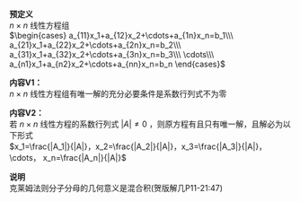 **预定义**  
$n\times n$ 线性方程组  
$\begin{cases}  
a_{11}x_1+a_{12}x_2+\cdots+a_{1n}x_n=b_1\\\  
a_{21}x_1+a_{22}x_2+\cdots+a_{2n}x_n=b_2\\\  
a_{31}x_1+a_{32}x_2+\cdots+a_{3n}x_n=b_3\\\  
\cdots\\\  
a_{n1}x_1+a_{n2}x_2+\cdots+a_{nn}x_n=b_n  
\end{cases}$  
  
**内容V1：**  
$n\times n$ 线性方程组有唯一解的充分必要条件是系数行列式不为零  
  
**内容V2：**  
若 $n\times n$ 线性方程的系数行列式 $|A|\neq0$ ，则原方程有且只有唯一解，且解必为以下形式  
$x_1=\frac{|A_1|}{|A|}，x_2=\frac{|A_2|}{|A|}，x_3=\frac{|A_3|}{|A|}，\cdots，  
x_n=\frac{|A_n|}{|A|}$  
  
**说明**  
克莱姆法则分子分母的几何意义是混合积(贺版解几P11-21:47)  
